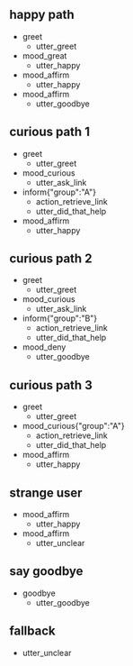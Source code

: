 
## happy path               <!-- name of the story - just for debugging -->
* greet              
  - utter_greet
* mood_great               <!-- user utterance, in format intent[entities] -->
  - utter_happy
* mood_affirm
  - utter_happy
* mood_affirm
  - utter_goodbye
  
## curious path 1               <!-- this is already the start of the next story -->
* greet
  - utter_greet             <!-- action the bot should execute -->
* mood_curious
  - utter_ask_link
* inform{"group":"A"}  
  - action_retrieve_link
  - utter_did_that_help
* mood_affirm
  - utter_happy

## curious path 2
* greet
  - utter_greet
* mood_curious
  - utter_ask_link
* inform{"group":"B"}
  - action_retrieve_link
  - utter_did_that_help
* mood_deny
  - utter_goodbye
  
## curious path 3
* greet
  - utter_greet
* mood_curious{"group":"A"}
  - action_retrieve_link
  - utter_did_that_help
* mood_affirm
  - utter_happy
  
## strange user
* mood_affirm
  - utter_happy
* mood_affirm
  - utter_unclear

## say goodbye
* goodbye
  - utter_goodbye

## fallback
- utter_unclear

